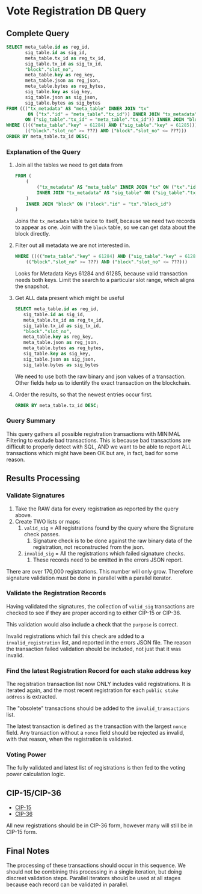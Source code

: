 # Vote Registration DB Query

## Complete Query

```sql
SELECT meta_table.id as reg_id,
       sig_table.id as sig_id,
       meta_table.tx_id as reg_tx_id,
       sig_table.tx_id as sig_tx_id,
       "block"."slot_no",
       meta_table.key as reg_key,
       meta_table.json as reg_json,
       meta_table.bytes as reg_bytes,
       sig_table.key as sig_key,
       sig_table.json as sig_json,
       sig_table.bytes as sig_bytes
FROM ((("tx_metadata" AS "meta_table" INNER JOIN "tx"
        ON ("tx"."id" = "meta_table"."tx_id")) INNER JOIN "tx_metadata" AS "sig_table"
       ON ("sig_table"."tx_id" = "meta_table"."tx_id")) INNER JOIN "block" ON ("block"."id" = "tx"."block_id"))
WHERE (((("meta_table"."key" = 61284) AND ("sig_table"."key" = 61285))) AND
       (("block"."slot_no" >= ???) AND ("block"."slot_no" <= ???)))
ORDER BY meta_table.tx_id DESC;
```

### Explanation of the Query

1. Join all the tables we need to get data from

    ```sql
    FROM (
        (
            ("tx_metadata" AS "meta_table" INNER JOIN "tx" ON ("tx"."id" = "meta_table"."tx_id"))
            INNER JOIN "tx_metadata" AS "sig_table" ON ("sig_table"."tx_id" = "meta_table"."tx_id")
        )
        INNER JOIN "block" ON ("block"."id" = "tx"."block_id")
    )
    ```

    Joins the `tx_metadata` table twice to itself, because we need two records to appear as one.
    Join with the `block` table, so we can get data about the block directly.

2. Filter out all metadata we are not interested in.

    ```sql
    WHERE (((("meta_table"."key" = 61284) AND ("sig_table"."key" = 61285))) AND
        (("block"."slot_no" >= ???) AND ("block"."slot_no" <= ???)))
    ```

    Looks for Metadata Keys 61284 and 61285, because valid transaction needs both keys.
    Limit the search to a particular slot range, which aligns the snapshot.

3. Get ALL data present which might be useful

    ```sql
    SELECT meta_table.id as reg_id,
       sig_table.id as sig_id,
       meta_table.tx_id as reg_tx_id,
       sig_table.tx_id as sig_tx_id,
       "block"."slot_no",
       meta_table.key as reg_key,
       meta_table.json as reg_json,
       meta_table.bytes as reg_bytes,
       sig_table.key as sig_key,
       sig_table.json as sig_json,
       sig_table.bytes as sig_bytes
    ```

    We need to use both the raw binary and json values of a transaction.
    Other fields help us to identify the exact transaction on the blockchain.

4. Order the results, so that the newest entries occur first.

    ```sql
    ORDER BY meta_table.tx_id DESC;
    ```

### Query Summary

This query gathers all possible registration transactions with MINIMAL Filtering to exclude bad transactions.
This is because bad transactions are difficult to properly detect with SQL, AND we want to be able to report ALL
transactions which might have been OK but are, in fact, bad for some reason.

## Results Processing

### Validate Signatures

1. Take the RAW data for every registration as reported by the query above.
2. Create TWO lists or maps:
   1. `valid_sig` = All registrations found by the query where the Signature check passes.
      1. Signature check is to be done against the raw binary data of the registration, not reconstructed from the json.
   2. `invalid_sig` = All the registrations which failed signature checks.
      1. These records need to be emitted in the errors JSON report.

There are over 170,000 registrations.
This number will only grow.
Therefore signature validation must be done in parallel with a parallel iterator.

### Validate the Registration Records

Having validated the signatures, the collection of `valid_sig` transactions are checked to see if they are proper according to either CIP-15 or CIP-36.

This validation would also include a check that the `purpose` is correct.

Invalid registrations which fail this check are added to a `invalid_registration` list, and reported in the errors JSON file.
The reason the transaction failed validation should be included, not just that it was invalid.

### Find the latest Registration Record for each stake address key

The registration transaction list now ONLY includes valid registrations.
It is iterated again, and the most recent registration for each `public stake address` is extracted.

The "obsolete" transactions should be added to the `invalid_transactions` list.

The latest transaction is defined as the transaction with the largest `nonce` field.
Any transaction without a `nonce` field should be rejected as invalid, with that reason, when the registration is validated.

### Voting Power

The fully validated and latest list of registrations is then fed to the voting power calculation logic.

## CIP-15/CIP-36

* [CIP-15](https://github.com/cardano-foundation/CIPs/tree/master/CIP-0015#registration-metadata-format)
* [CIP-36](https://github.com/cardano-foundation/CIPs/tree/master/CIP-0036#example)

All new registrations should be in CIP-36 form, however many will still be in CIP-15 form.

## Final Notes

The processing of these transactions should occur in this sequence.
We should not be combining this processing in a single iteration, but doing discreet validation steps.
Parallel iterators should be used at all stages because each record can be validated in parallel.
